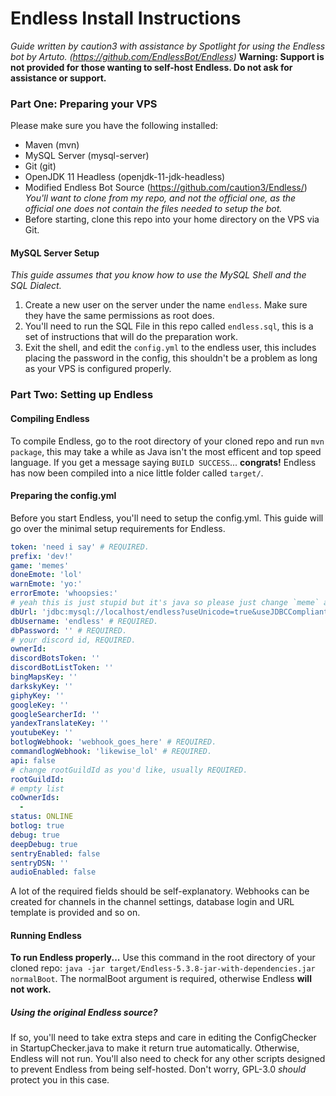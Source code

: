 # Endless Install Instructions
*Guide written by caution3 with assistance by Spotlight for using the Endless bot by Artuto. (https://github.com/EndlessBot/Endless)* 
**Warning: Support is not provided for those wanting to self-host Endless. Do not ask for assistance or support.**
### Part One: Preparing your VPS
Please make sure you have the following installed:
- Maven (mvn)
- MySQL Server (mysql-server)
- Git (git)
- OpenJDK 11 Headless (openjdk-11-jdk-headless)
- Modified Endless Bot Source (https://github.com/caution3/Endless/)
*You'll want to clone from my repo, and not the official one, as the official one does not contain the files needed to setup the bot.*
- Before starting, clone this repo into your home directory on the VPS via Git.
#### MySQL Server Setup
*This guide assumes that you know how to use the MySQL Shell and the SQL Dialect.*
1. Create a new user on the server under the name `endless`. Make sure they have the same permissions as root does.
2. You'll need to run the SQL File in this repo called `endless.sql`, this is a set of instructions that will do the preparation work.
3. Exit the shell, and edit the `config.yml` to the endless user, this includes placing the password in the config, this shouldn't be a problem as long as your VPS is configured properly.

### Part Two: Setting up Endless
#### Compiling Endless
To compile Endless, go to the root directory of your cloned repo and run `mvn package`, this may take a while as Java isn't the most efficent and top speed language. If you get a message saying `BUILD SUCCESS`... **congrats!** Endless has now been compiled into a nice little folder called `target/`.
#### Preparing the config.yml
Before you start Endless, you'll need to setup the config.yml. This guide will go over the minimal setup requirements for Endless.
```yml
token: 'need i say' # REQUIRED.
prefix: 'dev!'
game: 'memes'
doneEmote: 'lol'
warnEmote: 'yo:'
errorEmote: 'whoopsies:'
# yeah this is just stupid but it's java so please just change `meme` as the name
dbUrl: 'jdbc:mysql://localhost/endless?useUnicode=true&useJDBCCompliantTimezoneShift=true&useLegacyDatetimeCode=false&serverTimezone=UTC' # REQUIRED
dbUsername: 'endless' # REQUIRED.
dbPassword: '' # REQUIRED.
# your discord id, REQUIRED.
ownerId: 
discordBotsToken: ''
discordBotListToken: ''
bingMapsKey: ''
darkskyKey: ''
giphyKey: ''
googleKey: ''
googleSearcherId: ''
yandexTranslateKey: ''
youtubeKey: ''
botlogWebhook: 'webhook_goes_here' # REQUIRED.
commandlogWebhook: 'likewise_lol' # REQUIRED.
api: false
# change rootGuildId as you'd like, usually REQUIRED.
rootGuildId: 
# empty list
coOwnerIds:
  -
status: ONLINE
botlog: true
debug: true
deepDebug: true
sentryEnabled: false
sentryDSN: ''
audioEnabled: false
```
A lot of the required fields should be self-explanatory. Webhooks can be created for channels in the channel settings, database login and URL template is provided and so on.
#### Running Endless
**To run Endless properly...**
Use this command in the root directory of your cloned repo: `java -jar target/Endless-5.3.8-jar-with-dependencies.jar normalBoot`.
The normalBoot argument is required, otherwise Endless **will not work.**

##### Using the original Endless source?
If so, you'll need to take extra steps and care in editing the ConfigChecker in StartupChecker.java to make it return true automatically. Otherwise, Endless will not run.
You'll also need to check for any other scripts designed to prevent Endless from being self-hosted. Don't worry, GPL-3.0 *should* protect you in this case.
